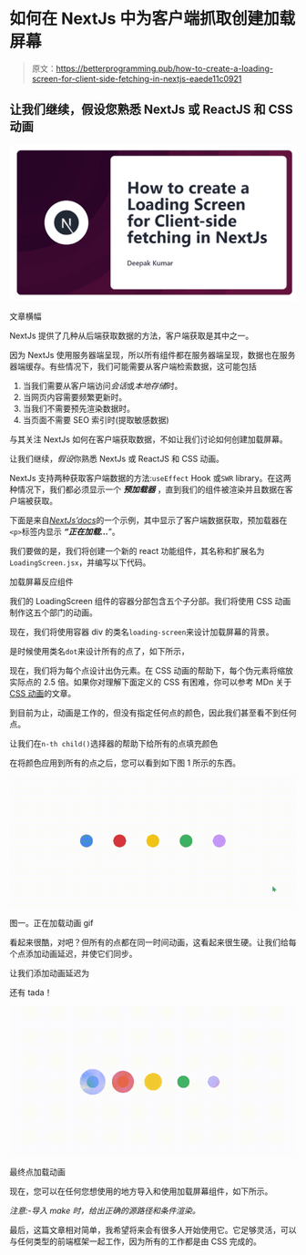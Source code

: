 # 如何在 NextJs 中为客户端抓取创建加载屏幕

> 原文：<https://betterprogramming.pub/how-to-create-a-loading-screen-for-client-side-fetching-in-nextjs-eaede11c0921>

## 让我们继续，假设您熟悉 NextJs 或 ReactJS 和 CSS 动画

![](img/161366fb16266ff79d2de089a2b5fa12.png)

文章横幅

NextJs 提供了几种从后端获取数据的方法，客户端获取是其中之一。

因为 NextJs 使用服务器端呈现，所以所有组件都在服务器端呈现，数据也在服务器端缓存。有些情况下，我们可能需要从客户端检索数据，这可能包括

1.  当我们需要从客户端访问*会话*或*本地存储*时。
2.  当网页内容需要频繁更新时。
3.  当我们不需要预先渲染数据时。
4.  当页面不需要 SEO 索引时(提取敏感数据)

与其关注 NextJs 如何在客户端获取数据，不如让我们讨论如何创建加载屏幕。

让我们继续，*假设*你熟悉 NextJs 或 ReactJS 和 CSS 动画。

NextJs 支持两种获取客户端数据的方法:`useEffect` Hook 或`SWR` library。在这两种情况下，我们都必须显示一个 ***预加载器*** ，直到我们的组件被渲染并且数据在客户端被获取。

下面是来自[*NextJs’docs*](https://nextjs.org/docs/basic-features/data-fetching/client-side)的一个示例，其中显示了客户端数据获取，预加载器在`<p>`标签内显示 ***“正在加载…***”。

我们要做的是，我们将创建一个新的 react 功能组件，其名称和扩展名为`LoadingScreen.jsx`，并编写以下代码。

加载屏幕反应组件

我们的 LoadingScreen 组件的容器分部包含五个子分部。我们将使用 CSS 动画制作这五个部门的动画。

现在，我们将使用容器 div 的类名`loading-screen`来设计加载屏幕的背景。

是时候使用类名`dot`来设计所有的点了，如下所示，

现在，我们将为每个点设计出伪元素。在 CSS 动画的帮助下，每个伪元素将缩放实际点的 2.5 倍。如果你对理解下面定义的 CSS 有困难，你可以参考 MDn 关于 [CSS 动画](https://developer.mozilla.org/en-US/docs/Web/CSS/CSS_Animations/Using_CSS_animations)的文章。

到目前为止，动画是工作的，但没有指定任何点的颜色，因此我们甚至看不到任何点。

让我们在`n-th child()`选择器的帮助下给所有的点填充颜色

在将颜色应用到所有的点之后，您可以看到如下图 1 所示的东西。

![](img/c582a1ac369ea72cb3e25db079887a90.png)

图一。正在加载动画 gif

看起来很酷，对吧？但所有的点都在同一时间动画，这看起来很生硬。让我们给每个点添加动画延迟，并使它们同步。

让我们添加动画延迟为

还有 tada！

![](img/0d7756ad6bc3082b702a7894cd866500.png)

最终点加载动画

现在，您可以在任何您想使用的地方导入和使用加载屏幕组件，如下所示。

*注意:-导入 make 时，给出正确的源路径和条件渲染。*

最后，这篇文章相对简单，我希望将来会有很多人开始使用它。它足够灵活，可以与任何类型的前端框架一起工作，因为所有的工作都是由 CSS 完成的。